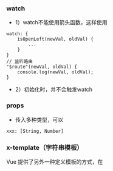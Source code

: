 ### watch

* 1）watch不能使用箭头函数，这样使用

```
watch: {
	isOpenLeft(newVal, oldVal) {
		...
	}
}
// 监听路由
"$route"(newVal, oldVal) {
	console.log(newVal, oldVal);
}
```

* 2）初始化时，并不会触发watch

### props

* 传入多种类型，可以

```
xxx: [String, Number]
```

### x-template（字符串模板）

Vue 提供了另外一种定义模板的方式，在 <script> 标签里使用 text/x-template 类型，并且指定一个 id，将这个 id 赋给 template

```
javascript
    <my-component></my-component>
    <script type="text/x-template" id="my-component">
        <div>你可以在这个 script 标签中书写模板的HTML</div>
    </script>
javascript
    Vue.component('my-component'.{
    	template:'#my-component'
    })
```

### computed

### 深度作用选择器

```
/deep/.el-card__header {}
::v-deep .el-card__header {}
>>> .el-card__header {}
```

### ref
* 1）ref放在标签上，拿到的是原生节点
* 2）ref放在组件上，拿到的是组件对象

### v-bind="$attrs"

* $attrs接收的是除class和style之外父组件传来的属性
* 作用等同于展开了传进来的所有属性（除class和style之外）

![image-20200709235459935](C:\Users\asus\AppData\Roaming\Typora\typora-user-images\image-20200709235459935.png)

以下是添加了inheritAttrs: false之后的结果（div没有继承type和自定义的a属性）

kInput.vue：

![image-20200709235514985](C:\Users\asus\AppData\Roaming\Typora\typora-user-images\image-20200709235514985.png)

### inheritAttrs: false

```
// 避免顶层容器继承属性，但class和style还是不会被$attrs所引用
export default {
	inheritAttrs: false,
	...
}
```

> 路由懒加载 - 给对应的js添加别名

```
const routes = [
	{
		...,
		component: () => import(/* webpackChunkName: "about" */'../views/About.vue')
	}
];
```

###  v-model上的三个修饰符
> .lazy
* 修饰符.lazy的作用相当于把input标签的input事件换成了change事件
* 在光标离开之后才会同步
```
<input v-model.lazy="msg" />
{{msg}}
```
> .number
* 修饰符会把input里输入的变成真正的数字类型（如果不加，即使type="number"时也是string）
```
<input type="number" v-model.number="msg" />
{{ typeof msg }} // "number"
```
> .trim
* 移除左右的空格
```
<input  v-model.trim="msg" />
{{ msg }} 
```

### vue版本升级
```
vue add vue-next
```

### v-on监听多个方法
```
<input type="text" v-on="{ input:onInput,focus:onFocus,blur:onBlur, }">
```